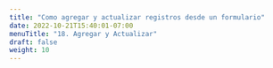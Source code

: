 ```yaml
---
title: "Como agregar y actualizar registros desde un formulario"
date: 2022-10-21T15:40:01-07:00
menuTitle: "18. Agregar y Actualizar"
draft: false
weight: 10
---
```


